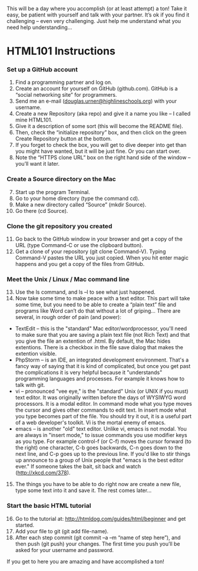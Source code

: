 This will be a day where you accomplish (or at least attempt) a ton! Take it easy, be patient with yourself and talk with your partner. It’s ok if you find it challenging – even very challenging. Just help me understand what you need help understanding…

# HTML101 Instructions

### Set up a GitHub account

1.	Find a programming partner and log on.
2.	Create an account for yourself on GitHub (github.com). GitHub is a “social networking site” for programmers.
3.	Send me an e-mail (douglas.urner@highlineschools.org) with your username.
4.	Create a new Repository (aka repo) and give it a name you like – I called mine HTML101.
5.	Give it a description of some sort (this will become the README file).
6.	Then, check the “initialize repository” box, and then click on the green Create Repository button at the bottom.
7.	If you forget to check the box, you will get to dive deeper into get than you might have wanted, but it will be just fine. Or you can start over.
6.	Note the “HTTPS clone URL” box on the right hand side of the window – you’ll want it later.

### Create a Source directory on the Mac

7.	Start up the program Terminal.
8.	Go to your home directory (type the command cd).
9.	Make a new directory called “Source” (mkdir Source).
10.	Go there (cd Source).

### Clone the git repository you created

11.	Go back to the GitHub window in your browser and get a copy of the URL (type Command-C or use the clipboard button).
12.	Get a clone of your repository (git clone Command-V). Typing Command-V pastes the URL you just copied. When you hit enter magic happens and you get a copy of the files from GitHub.

### Meet the Unix / Linux / Mac command line

13.	Use the ls command, and ls –l to see what just happened.
14.	Now take some time to make peace with a text editor. This part will take some time, but you need to be able to create a “plain text” file and programs like Word can’t do that without a lot of griping… There are several, in rough order of pain (and power):
  *	TextEdit – this is the "standard" Mac editor/wordprocessor, you'll need to make sure that you are saving a plain text file (not Rich Text) and that you give the file an extention of .html. By default, the Mac hides extentions. There is a checkbox in the file save dialog that makes the extention visible.
  *	PhpStorm – is an IDE, an integrated development environment. That's a fancy way of saying that it is kind of complicated, but once you get past the complications it is very helpful because it "understands" programming languages and processes. For example it knows how to talk with git.
  *	vi – pronounced "vee eye," is the "standard" Unix (or UNIX if you must) text editor. It was originally written before the days of WYSIWYG word processors. It is a modal editor. In command mode what you type moves the cursor and gives other commands to edit text. In insert mode what you type becomes part of the file. You should try it out, it is a useful part of a web developer's toolkit. Vi is the mortal enemy of emacs.
  *	emacs – is another "old" text editor. Unlike vi, emacs is not modal. You are always in "insert mode," to issue commands you use modifier keys as you type. For example control-f (or C-f) moves the cursor forward (to the right) one character, C-b goes backwards, C-n goes down to the next line, and C-p goes up to the previous line. If you'd like to stir things up announce to a group of Unix people that "emacs is the best editor ever." If someone takes the bait, sit back and watch (http://xkcd.com/378).
15.	The things you have to be able to do right now are create a new file, type some text into it and save it. The rest comes later…

### Start the basic HTML tutorial

16.	Go to the tutorial at: http://htmldog.com/guides/html/beginner and get started.
17.	Add your file to git (git add file-name).
18.	After each step commit (git commit –a –m “name of step here”), and then push (git push) your changes. The first time you push you’ll be asked for your username and password.

If you get to here you are amazing and have accomplished a ton!
